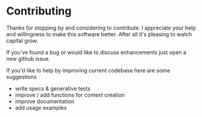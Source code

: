 # Contributing

Thanks for stopping by and considering to contribute. I appreciate your help and willingness to make this software better. After all it's pleasing to watch capital grow.

If you've found a bug or would like to discuss enhancements just open a new github issue.

If you'd like to help by improving current codebase here are some suggestions

* write specs & generative tests
* improve / add functions for context creation
* improve documentation
* add usage examples

